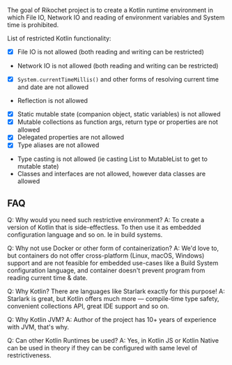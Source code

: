 The goal of Rikochet project is to create a Kotlin runtime environment in which File IO, Network IO and reading of environment variables and System time is prohibited.

List of restricted Kotlin functionality:

- [x] File IO is not allowed (both reading and writing can be restricted)
- Network IO is not allowed (both reading and writing can be restricted)
- [x] `System.currentTimeMillis()` and other forms of resolving current time and date are not allowed
- Reflection is not allowed
- [x] Static mutable state (companion object, static variables) is not allowed
- [x] Mutable collections as function args, return type or properties are not allowed
- [x] Delegated properties are not allowed
- [x] Type aliases are not allowed
- Type casting is not allowed (ie casting List to MutableList to get to mutable state)
- Classes and interfaces are not allowed, however data classes are allowed

## FAQ

Q: Why would you need such restrictive environment?
A: To create a version of Kotlin that is side-effectless. To then use it as embedded configuration language and so on. Ie in build systems.

Q: Why not use Docker or other form of containerization?
A: We'd love to, but containers do not offer cross-platform (Linux, macOS, Windows) support and are not feasible for embedded use-cases like a Build System configuration language, and container doesn't prevent program from reading current time & date.

Q: Why Kotlin? There are languages like Starlark exactly for this purpose!
A: Starlark is great, but Kotlin offers much more — compile-time type safety, convenient collections API, great IDE support and so on.

Q: Why Kotlin JVM?
A: Author of the project has 10+ years of experience with JVM, that's why.

Q: Can other Kotlin Runtimes be used?
A: Yes, in Kotlin JS or Kotlin Native can be used in theory if they can be configured with same level of restrictiveness. 
